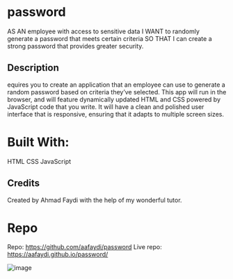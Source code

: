 # password
AS AN employee with access to sensitive data
I WANT to randomly generate a password that meets certain criteria
SO THAT I can create a strong password that provides greater security.

## Description
equires you to create an application that an employee can use to generate a random password based on criteria they’ve selected. This app will run in the browser, and will feature dynamically updated HTML and CSS powered by JavaScript code that you write. It will have a clean and polished user interface that is responsive, ensuring that it adapts to multiple screen sizes. 

# Built With:
HTML
CSS
JavaScript


## Credits
Created by Ahmad Faydi with the help of my wonderful tutor.


# Repo 
Repo: https://github.com/aafaydi/password
Live repo: https://aafaydi.github.io/password/

![image](https://user-images.githubusercontent.com/97416091/174146340-cf86dadb-2e5b-4804-9a4d-e72240d89914.png)
